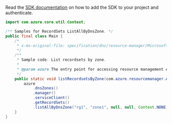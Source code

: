 Read the [SDK documentation](https://github.com/Azure/azure-sdk-for-java/blob/azure-resourcemanager_2.13.0/sdk/resourcemanager/azure-resourcemanager/README.md) on how to add the SDK to your project and authenticate.

```java
import com.azure.core.util.Context;

/** Samples for RecordSets ListAllByDnsZone. */
public final class Main {
    /*
     * x-ms-original-file: specification/dns/resource-manager/Microsoft.Network/stable/2018-05-01/examples/ListRecordSetsByZone.json
     */
    /**
     * Sample code: List recordsets by zone.
     *
     * @param azure The entry point for accessing resource management APIs in Azure.
     */
    public static void listRecordsetsByZone(com.azure.resourcemanager.AzureResourceManager azure) {
        azure
            .dnsZones()
            .manager()
            .serviceClient()
            .getRecordSets()
            .listAllByDnsZone("rg1", "zone1", null, null, Context.NONE);
    }
}
```
